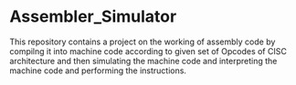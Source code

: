 # Assembler_Simulator
This repository contains a project on the working of assembly code by compilng it into machine code according to given set of Opcodes of CISC architecture and then simulating the machine code and interpreting the machine code and performing the instructions.

